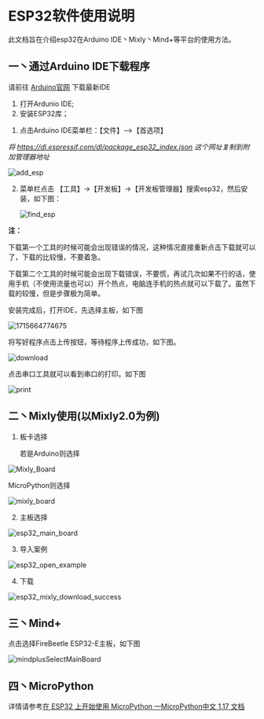 # ESP32软件使用说明

此文档旨在介绍esp32在Arduino IDE丶Mixly丶Mind+等平台的使用方法。

## 一丶通过Arduino IDE下载程序

请前往 [Arduino官网](https://www.arduino.cc/en/Main/Software) 下载最新IDE

1. 打开Ardunio IDE;
2. 安装ESP32库；

1) 点击Arduino IDE菜单栏：【文件】-->【首选项】

*将     <https://dl.espressif.com/dl/package_esp32_index.json>   这个网址复制到附加管理器地址*

![add_esp](add_esp.png)

2. 菜单栏点击 【工具】->【开发板】->【开发板管理器】搜索esp32，然后安装，如下图：

   ![find_esp](find_esp.png)

**注：**

下载第一个工具的时候可能会出现错误的情况，这种情况直接重新点击下载就可以了，下载的比较慢，不要着急。

下载第二个工具的时候可能会出现下载错误，不要慌，再试几次如果不行的话，使用手机（不使用流量也可以）开个热点，电脑连手机的热点就可以下载了。虽然下载的较慢，但是步骤极为简单。

安装完成后，打开IDE，先选择主板，如下图

![1715664774675](1715664774675.png)

将写好程序点击上传按钮，等待程序上传成功，如下图。

![download](download.png)

点击串口工具就可以看到串口的打印。如下图

![print](print.png)

## 二丶Mixly使用(以Mixly2.0为例)

1. 板卡选择

   若是Arduino则选择

![Mixly_Board](Mixly_Board.png)

MicroPython则选择

![mixly_board](mixly_board_micropython.png)

2. 主板选择

![esp32_main_board](esp32_main_board.png)

3. 导入案例

![esp32_open_example](esp32_open_example.png)

4. 下载

![esp32_mixly_download_success](esp32_mixly_download_success.png)

## 三丶Mind+

点击选择FireBeetle ESP32-E主板，如下图

![mindplusSelectMainBoard](mindplusSelectMainBoard.png)

## 四丶MicroPython

详情请参考[在 ESP32 上开始使用 MicroPython —MicroPython中文 1.17 文档](http://micropython.com.cn/en/latet/esp32/tutorial/intro.html)
